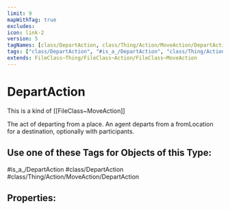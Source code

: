 ```yaml
---
limit: 9
mapWithTag: true
excludes:
icon: link-2
version: 5
tagNames: [class/DepartAction, class/Thing/Action/MoveAction/DepartAction, is_a_/DepartAction, schema-org/DepartAction]
tags: ["class/DepartAction", "#is_a_/DepartAction", "class/Thing/Action/MoveAction/DepartAction"]
extends: FileClass~Thing/FileClass~Action/FileClass~MoveAction
---
```


# DepartAction
This is a kind of [[FileClass~MoveAction]]

The act of  departing from a place. An agent departs from a fromLocation for a destination, optionally with participants.


## Use one of these Tags for Objects of this Type:

#is_a_/DepartAction
#class/DepartAction
#class/Thing/Action/MoveAction/DepartAction

## Properties:


